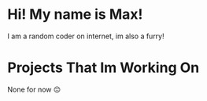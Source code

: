 # Hi! My name is Max!
I am a random coder on internet, im also a furry!

# Projects That Im Working On
None for now :pensive:

